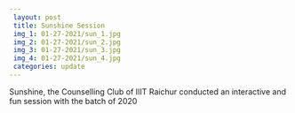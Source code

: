 ```yaml
---
 layout: post	
 title: Sunshine Session
 img_1: 01-27-2021/sun_1.jpg
 img_2: 01-27-2021/sun_2.jpg
 img_3: 01-27-2021/sun_3.jpg
 img_4: 01-27-2021/sun_4.jpg
 categories: update
---
```


Sunshine, the Counselling Club of IIIT Raichur conducted an interactive and fun session with the batch of 2020
